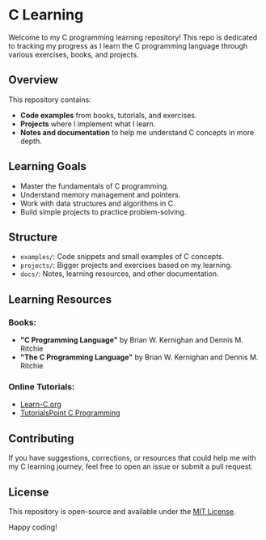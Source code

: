 # C Learning

Welcome to my C programming learning repository! This repo is dedicated to tracking my progress as I learn the C programming language through various exercises, books, and projects.

## Overview

This repository contains:

- **Code examples** from books, tutorials, and exercises.
- **Projects** where I implement what I learn.
- **Notes and documentation** to help me understand C concepts in more depth.

## Learning Goals

- Master the fundamentals of C programming.
- Understand memory management and pointers.
- Work with data structures and algorithms in C.
- Build simple projects to practice problem-solving.

## Structure

- `examples/`: Code snippets and small examples of C concepts.
- `projects/`: Bigger projects and exercises based on my learning.
- `docs/`: Notes, learning resources, and other documentation.

## Learning Resources

### Books:
- **"C Programming Language"** by Brian W. Kernighan and Dennis M. Ritchie
- **"The C Programming Language"** by Brian W. Kernighan and Dennis M. Ritchie

### Online Tutorials:
- [Learn-C.org](https://www.learn-c.org/)
- [TutorialsPoint C Programming](https://www.tutorialspoint.com/cprogramming/)

## Contributing

If you have suggestions, corrections, or resources that could help me with my C learning journey, feel free to open an issue or submit a pull request.

## License

This repository is open-source and available under the [MIT License](LICENSE).

Happy coding!


